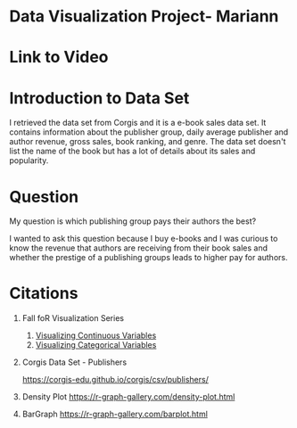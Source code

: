 # Data Visualization Project- Mariann

# Link to Video 

# Introduction to Data Set

I retrieved the data set from Corgis and it is a e-book sales data set. It contains information about the publisher group, daily average publisher and author revenue, gross sales, book ranking, and genre. The data set doesn't list the name of the book but has a lot of details about its sales and popularity.

# Question

My question is which publishing group pays their authors the best?

I wanted to ask this question because I buy e-books and I was curious to know the revenue that authors are receiving from their book sales and whether the prestige of a publishing groups leads to higher pay for authors.

# Citations 

1.  Fall foR Visualization Series

    1.   [Visualizing Continuous Variables](https://media.ucsf.edu/media/Fall%20FoR%20Visualizations%3A%20Visualizing%20Continuous%20Variables%20with%20R!/1_8zdnkngn)
    2.  [Visualizing Categorical Variables](https://media.ucsf.edu/media/Fall%20FoR%20Visualizations%3A%20Visualizing%20Categorical%20Variables%20with%20R!/1_y0wt1d7b)

2.  Corgis Data Set - Publishers

    <https://corgis-edu.github.io/corgis/csv/publishers/>

3.  Density Plot <https://r-graph-gallery.com/density-plot.html>

4.  BarGraph <https://r-graph-gallery.com/barplot.html>
